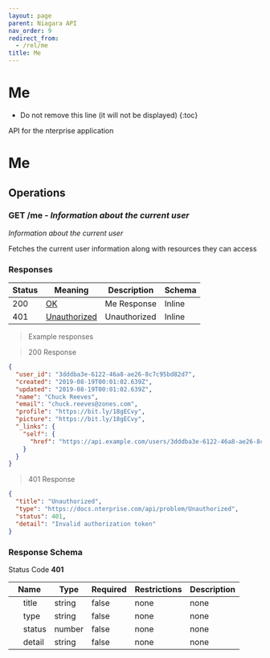 ```yaml
---
layout: page
parent: Niagara API
nav_order: 9
redirect_from:
  - /rel/me
title: Me
---
```


<h1 id="me">Me</h1>

* Do not remove this line (it will not be displayed)
{:toc}

API for the nterprise application

<h1 id="me-me">Me</h1>

## Operations

### GET /me - *Information about the current user*

<a id="opIdfetchMe"></a>

*Information about the current user*

Fetches the current user information along with resources they can access

<h3 id="fetchme-responses">Responses</h3>

|Status|Meaning|Description|Schema|
|---|---|---|---|
|200|[OK](https://tools.ietf.org/html/rfc7231#section-6.3.1)|Me Response|Inline|
|401|[Unauthorized](https://tools.ietf.org/html/rfc7235#section-3.1)|Unauthorized|Inline|

> Example responses

> 200 Response

```json
{
  "user_id": "3dddba3e-6122-46a8-ae26-8c7c95bd82d7",
  "created": "2019-08-19T00:01:02.639Z",
  "updated": "2019-08-19T00:01:02.639Z",
  "name": "Chuck Reeves",
  "email": "chuck.reeves@zones.com",
  "profile": "https://bit.ly/18gECvy",
  "picture": "https://bit.ly/18gECvy",
  "_links": {
    "self": {
      "href": "https://api.example.com/users/3dddba3e-6122-46a8-ae26-8c7c95bd82d7"
    }
  }
}
```

> 401 Response

```json
{
  "title": "Unauthorized",
  "type": "https://docs.nterprise.com/api/problem/Unauthorized",
  "status": 401,
  "detail": "Invalid authorization token"
}
```

<h3 id="fetchme-responseschema">Response Schema</h3>

Status Code **401**

|Name|Type|Required|Restrictions|Description|
|---|---|---|---|---|
|&nbsp;&nbsp;&nbsp;&nbsp; title|string|false|none|none|
|&nbsp;&nbsp;&nbsp;&nbsp; type|string|false|none|none|
|&nbsp;&nbsp;&nbsp;&nbsp; status|number|false|none|none|
|&nbsp;&nbsp;&nbsp;&nbsp; detail|string|false|none|none|

